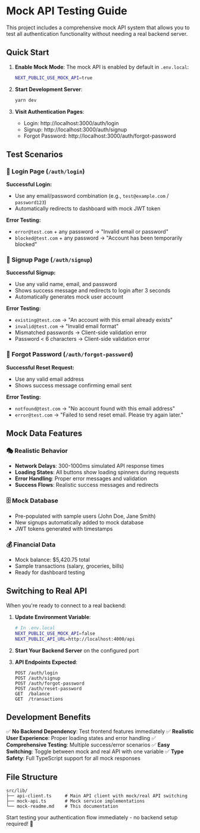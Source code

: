 # Mock API Testing Guide

This project includes a comprehensive mock API system that allows you to test all authentication
functionality without needing a real backend server.

## Quick Start

1. **Enable Mock Mode**: The mock API is enabled by default in `.env.local`:

   ```bash
   NEXT_PUBLIC_USE_MOCK_API=true
   ```

2. **Start Development Server**:

   ```bash
   yarn dev
   ```

3. **Visit Authentication Pages**:
   - Login: http://localhost:3000/auth/login
   - Signup: http://localhost:3000/auth/signup
   - Forgot Password: http://localhost:3000/auth/forgot-password

## Test Scenarios

### 🔐 Login Page (`/auth/login`)

**Successful Login:**

- Use any email/password combination (e.g., `test@example.com` / `password123`)
- Automatically redirects to dashboard with mock JWT token

**Error Testing:**

- `error@test.com` + any password → "Invalid email or password"
- `blocked@test.com` + any password → "Account has been temporarily blocked"

### 📝 Signup Page (`/auth/signup`)

**Successful Signup:**

- Use any valid name, email, and password
- Shows success message and redirects to login after 3 seconds
- Automatically generates mock user account

**Error Testing:**

- `existing@test.com` → "An account with this email already exists"
- `invalid@test.com` → "Invalid email format"
- Mismatched passwords → Client-side validation error
- Password < 6 characters → Client-side validation error

### 🔄 Forgot Password (`/auth/forgot-password`)

**Successful Reset Request:**

- Use any valid email address
- Shows success message confirming email sent

**Error Testing:**

- `notfound@test.com` → "No account found with this email address"
- `error@test.com` → "Failed to send reset email. Please try again later."

## Mock Data Features

### 🎭 Realistic Behavior

- **Network Delays**: 300-1000ms simulated API response times
- **Loading States**: All buttons show loading spinners during requests
- **Error Handling**: Proper error messages and validation
- **Success Flows**: Realistic success messages and redirects

### 🗄️ Mock Database

- Pre-populated with sample users (John Doe, Jane Smith)
- New signups automatically added to mock database
- JWT tokens generated with timestamps

### 💰 Financial Data

- Mock balance: $5,420.75 total
- Sample transactions (salary, groceries, bills)
- Ready for dashboard testing

## Switching to Real API

When you're ready to connect to a real backend:

1. **Update Environment Variable**:

   ```bash
   # In .env.local
   NEXT_PUBLIC_USE_MOCK_API=false
   NEXT_PUBLIC_API_URL=http://localhost:4000/api
   ```

2. **Start Your Backend Server** on the configured port

3. **API Endpoints Expected**:
   ```
   POST /auth/login
   POST /auth/signup
   POST /auth/forgot-password
   POST /auth/reset-password
   GET  /balance
   GET  /transactions
   ```

## Development Benefits

✅ **No Backend Dependency**: Test frontend features immediately ✅ **Realistic User Experience**:
Proper loading states and error handling ✅ **Comprehensive Testing**: Multiple success/error
scenarios ✅ **Easy Switching**: Toggle between mock and real API with one variable ✅ **Type
Safety**: Full TypeScript support for all mock responses

## File Structure

```
src/lib/
├── api-client.ts     # Main API client with mock/real API switching
├── mock-api.ts       # Mock service implementations
└── mock-readme.md    # This documentation
```

Start testing your authentication flow immediately - no backend setup required! 🚀
